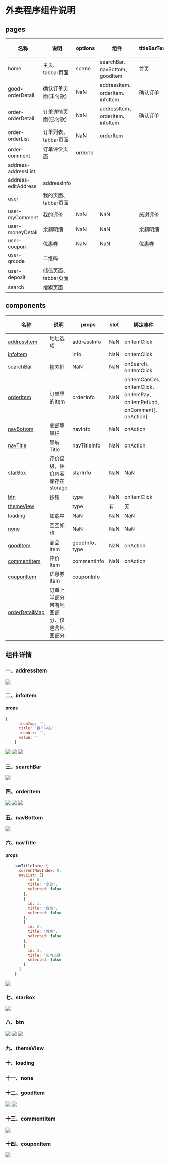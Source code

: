 # 外卖程序组件说明
## pages
|名称|说明|options|组件|titleBarText||备注|
|-|-|-|-|-|-|-|
|home|主页、tabbar页面|scene|searchBar、navBottom、goodItem|首页|
|good-orderDetail|确认订单页面(未付款)|NaN|addressItem、orderItem、infoItem|确认订单|
|order-orderDetail|订单详情页面(已付款)|NaN|addressItem、orderItem、infoItem|确认订单|
|order-orderList|订单列表、tabbar页面|NaN|orderItem|
|order-comment|订单评价页面|orderId|
|address-addressList||
|address-editAddress|addressInfo|
|user|我的页面、tabbar页面|
|user-myComment|我的评价|NaN|NaN|感谢评价|
|user-moneyDetail|余额明细|NaN|NaN|余额明细|
|user-coupon|优惠券|NaN|NaN|优惠券|
|user-qrcode|二维码|
|user-deposit|储值页面、tabbar页面|
|search|搜索页面|

## components
|名称|说明|props|slot|绑定事件|备注|
|-|-|-|-|-|-|
|[addressItem](#一addressItem)|地址选项|addressInfo|NaN|onItemClick||
|[infoItem](#二infoItem)||info|NaN|onItemClick||
|[searchBar](#三searchBar)|搜索框|NaN|NaN|onSearch、onItemClick|
|[orderItem](#四orderItem)|订单里的Item|orderInfo|NaN|onItemCanCel、onItemClick、onItemPay、onItemRefund、onComment[、onAction]|
|[navBottom](#五navBottom)|底部导航栏|navInfo|NaN|onAction
|[navTitle](#六navTitle)|导航Title|navTitleInfo|NaN|onAction
|[starBox](#七starBox)|评价星级，评价内容储存在storage|starInfo|NaN|NaN
|[btn](#八btn)|按钮|type|NaN|onItemClick|
|[themeView](#九themeView)||type|有|无||
|[loading](#十loading)|加载中|NaN|NaN|NaN|
|[none](#十一none)|空空如也|NaN|NaN|NaN|
|[goodItem](#十二goodItem)|商品Item|goodInfo、type|NaN|onAction
|[commentItem](#十三commentItem)|评价Item|commentInfo|NaN|onAction|
|[couponItem](#十四couponItem)|优惠券Item|couponInfo||
|[orderDetailMap](#十五orderDetailMap)|订单上半部分带有地图部分、仅包含地图部分|
## 组件详情
### 一、addressItem
![](./addressItem.png)
### 二、infoItem
#### props
```javaScript
{
      iconImg: '',
      title: '推广中心',
      iconArr: '',
      value: ''
    }
```
![](./infoItem.png)
![](./infoItem2.png)
![](./infoItem3.png)
### 三、searchBar
![](./searchBar.png)
### 四、orderItem
![](./orderItem.png)
![](./orderItem2.png)
![](./orderItem3.png)
### 五、navBottom
![](./navBottom.png)
### 六、navTitle
#### props
```javaScript
    navTitleInfo: {
      currentNavIndex: 0,
      navList: [{
          id: 0,
          title: '全部',
          selected: false
        },
        {
          id: 1,
          title: '自取',
          selected: false
        },
        {
          id: 2,
          title: '外卖',
          selected: false
        },
        {
          id: 3,
          title: '店内点餐',
          selected: false
        }
      ]
    }
```
![](./navTitle.png)
### 七、starBox
![](./starBox.png)
### 八、btn
![](./btn.png)
![](./btn2.png)
![](./btn3.png)
### 九、themeView
### 十、loading
### 十一、none
### 十二、goodItem
![](./commentBox.png)
![](./commentBox2.png)
### 十三、commentItem

![](./commentBox.png)
### 十四、couponItem
![](./couponItem.png)